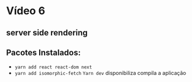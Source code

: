 # Vídeo 6

## server side rendering

## Pacotes Instalados:

- `yarn add react react-dom next`
- `yarn add isomorphic-fetch`
`Yarn dev` disponibiliza compila a aplicação